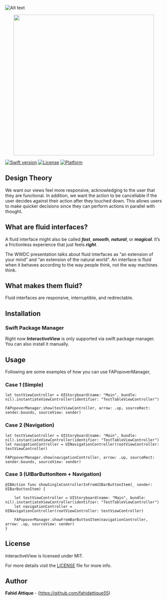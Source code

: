 ![Alt text](https://i.imgur.com/bxwf2aA.png "FAInteractiveView-Image")


<p align="center">
    <a href="http://i.imgur.com/ZN13eaf.gif">
        <img src="https://i.imgur.com/8bTdfjx.gif" height="450">
    </a>
</p>



[![Swift version](https://img.shields.io/badge/swift-5.0-orange.svg?style=flat.svg)](https://img.shields.io/badge/swift-5.0-orange.svg?style=flat.svg)
[![License](https://img.shields.io/badge/License-MIT-brightgreen.svg?style=flat.svg)](https://img.shields.io/badge/License-MIT-brightgreen.svg?style=flat.svg)
[![Platform](https://img.shields.io/cocoapods/p/FAPanels.svg?style=flat)](http://cocoapods.org/pods/FAPanels)





## Design Theory

We want our views feel more responsive, acknowledging to the user that they are functional. In addition, we want the action to be cancellable if the user decides against their action after they touched down. This allows users to make quicker decisions since they can perform actions in parallel with thought.


## What are fluid interfaces?

A fluid interface might also be called ***fast***, ***smooth***, ***natural***, or ***magical***. It’s a frictionless experience that just feels ***right***.

The WWDC presentation talks about fluid interfaces as “an extension of your mind” and “an extension of the natural world”. An interface is fluid when it behaves according to the way people think, not the way machines think.


## What makes them fluid?

Fluid interfaces are responsive, interruptible, and redirectable.




## Installation

### Swift Package Manager

Right now **InteractiveView** is only supported via swift package manager. You can also install it manually.





## Usage

Following are some examples of how you can use FAPopoverManager,

### Case 1 (Simple)

```
let testViewController = UIStoryboard(name: "Main", bundle: nil).instantiateViewController(identifier: "TestTableViewController")

FAPopoverManager.show(testViewController, arrow: .up, sourceRect: sender.bounds, sourceView: sender)
```

### Case 2 (Navigation)

```
let testViewController = UIStoryboard(name: "Main", bundle: nil).instantiateViewController(identifier: "TestTableViewController")
let navigationController = UINavigationController(rootViewController: testViewController)

FAPopoverManager.show(navigationController, arrow: .up, sourceRect: sender.bounds, sourceView: sender)
```

### Case 3 (UIBarButtonItem + Navigation)

```
@IBAction func showSingleControllerInFromUIBarButtonItem(_ sender: UIBarButtonItem) {
    
    let testViewController = UIStoryboard(name: "Main", bundle: nil).instantiateViewController(identifier: "TestTableViewController")
    let navigationController = UINavigationController(rootViewController: testViewController)

    FAPopoverManager.showFromBarButtonItem(navigationController, arrow: .up, sourceView: sender)
}
```




## License

InteractiveView is licensed under MIT.

For more details visit the [LICENSE](https://github.com/fahidattique55/InteractiveView/blob/master/LICENSE.txt) file for more info.


## Author

**Fahid Attique** - (https://github.com/fahidattique55)


